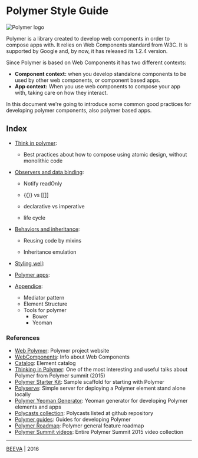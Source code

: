 # Polymer Style Guide

![Polymer logo](https://www.polymer-project.org/images/logos/lockup.svg "BEEVA")

Polymer is a library created to develop web components in order to compose apps with. It relies on Web Components standard from W3C. It is supported by Google and, by now, it has released its 1.2.4 version.

Since Polymer is based on Web Components it has two different contexts:
 
* **Component context:** when you develop standalone components to be used by other web components, or component based apps.
* **App context:** When you use web components to compose your app with, taking care on how they interact.

In this document we're going to introduce some common good practices for developing polymer components, also polymer based apps.

## Index

* [Think in polymer](Thinking-in-polymer.md):

  - Best practices about how to compose using atomic design, without monolithic code

* [Observers and data binding](data_binding_observers_listenes.md): 
  
  - Notify readOnly

  - {{}} vs [[]]

  - declarative vs imperative
  
  - life cycle

* [Behaviors and inheritance](behaviors_and_inheritance.md):
  
  - Reusing code by mixins
  
  - Inheritance emulation

* [Styling well](Styling.md):

* [Polymer apps](polymer_apps.md):

* [Appendice](appendice.md):
  - Mediator pattern
  - Element Structure
  - Tools for polymer
    - Bower
    - Yeoman


### References

* [Web Polymer](https://www.polymer-project.org): Polymer project website
* [WebComponents](http://webcomponents.org/): Info about Web Components
* [Catalog](https://elements.polymer-project.org/): Element catalog 
* [Thinking in Polymer](https://www.youtube.com/watch?v=ZDjiUmx51y8): One of the most interesting and useful talks about Polymer from Polymer summit (2015)
* [Polymer Starter Kit](https://github.com/PolymerElements/polymer-starter-kit): Sample scaffold for starting with Polymer
* [Polyserve](https://github.com/PolymerLabs/polyserve): Simple server for deploying a Polymer element stand alone locally
* [Polymer Yeoman Generator](https://github.com/yeoman/generator-polymer): Yeoman generator for developing Polymer elements and apps
* [Polycasts collection](https://github.com/Polymer/polycasts): Polycasts listed at github repository
* [Polymer guides](https://www.polymer-project.org/1.0/docs/devguide/feature-overview.html): Guides for developing Polymer
* [Polymer Roadmap](https://github.com/Polymer/project/blob/master/Roadmap.md): Polymer general feature roadmap
* [Polymer Summit videos](https://www.youtube.com/playlist?list=PLNYkxOF6rcICdISJclfQhj2S8QZGjXV8J): Entire Polymer Summit 2015 video collection

___

[BEEVA](http://www.beeva.com) | 2016
